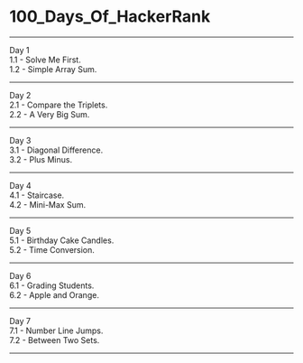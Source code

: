 <h1> 100_Days_Of_HackerRank </h1> <hr>
Day 1 <br>
1.1 - Solve Me First. <br>
1.2 - Simple Array Sum. <hr>
Day 2 <br>
2.1 - Compare the Triplets. <br>
2.2 - A Very Big Sum. <hr>
Day 3 <br>
3.1 - Diagonal Difference. <br>
3.2 - Plus Minus. <hr>
Day 4 <br>
4.1 - Staircase. <br>
4.2 - Mini-Max Sum. <hr>
Day 5 <br>
5.1 - Birthday Cake Candles. <br>
5.2 - Time Conversion. <hr>
Day 6 <br>
6.1 - Grading Students. <br>
6.2 - Apple and Orange. <hr>
Day 7 <br>
7.1 - Number Line Jumps. <br>
7.2 - Between Two Sets. <hr>
